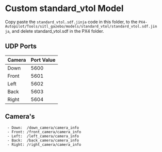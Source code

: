 # Custom standard_vtol Model

Copy paste the `standard_vtol.sdf.jinja` code in this folder, to the `PX4-Autopilot/Tools/sitl_gazebo/models/standard_vtol/standard_vtol.sdf.jinja`, and delete standard_vtol.sdf in the PX4 folder.

## UDP Ports

| Camera | Port Value |
|------|-------|
| Down | 5600 |
| Front | 5601 |
| Left | 5602 |
| Back | 5603 |
| Right | 5604 |

## Camera's


     - Down:  /down_camera/camera_info
     - Front: /front_camera/camera_info
     - Left:  /left_camera/camera_info
     - Back:  /back_camera/camera_info
     - Right: /right_camera/camera_info
     

